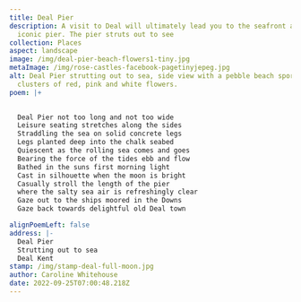 ```yaml
---
title: Deal Pier
description: A visit to Deal will ultimately lead you to the seafront and its
  iconic pier. The pier struts out to see
collection: Places
aspect: landscape
image: /img/deal-pier-beach-flowers1-tiny.jpg
metaImage: /img/rose-castles-facebook-pagetinyjepeg.jpg
alt: Deal Pier strutting out to sea, side view with a pebble beach sporting
  clusters of red, pink and white flowers.
poem: |+
  

  Deal Pier not too long and not too wide
  Leisure seating stretches along the sides
  Straddling the sea on solid concrete legs
  Legs planted deep into the chalk seabed
  Quiescent as the rolling sea comes and goes
  Bearing the force of the tides ebb and flow
  Bathed in the suns first morning light 
  Cast in silhouette when the moon is bright
  Casually stroll the length of the pier
  where the salty sea air is refreshingly clear
  Gaze out to the ships moored in the Downs
  Gaze back towards delightful old Deal town 

alignPoemLeft: false
address: |-
  Deal Pier
  Strutting out to sea
  Deal Kent
stamp: /img/stamp-deal-full-moon.jpg
author: Caroline Whitehouse
date: 2022-09-25T07:00:48.218Z
---
```

